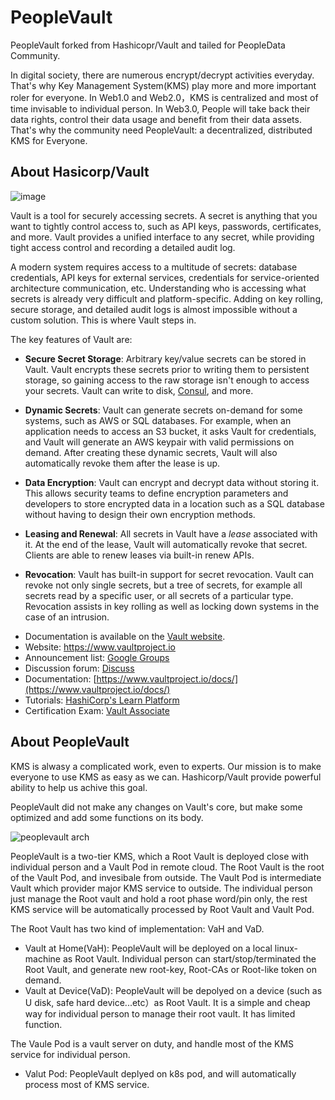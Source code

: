 # PeopleVault

PeopleVault forked from Hashicopr/Vault and tailed for PeopleData Community.

In digital society, there are numerous encrypt/decrypt activities everyday. That's why Key Management System(KMS) play more and more important roler for everyone. In Web1.0 and Web2.0，KMS is centralized and most of time invisable to individual person.  In Web3.0, People will take back their data rights, control their data usage and benefit from their data assets. That's why the community need PeopleVault: a decentralized, distributed KMS for Everyone.


## About Hasicorp/Vault

![image](https://user-images.githubusercontent.com/79302978/166898005-591b851b-fd77-4d42-9816-7685cf326c48.png)


Vault is a tool for securely accessing secrets. A secret is anything that you want to tightly control access to, such as API keys, passwords, certificates, and more. Vault provides a unified interface to any secret, while providing tight access control and recording a detailed audit log.

A modern system requires access to a multitude of secrets: database credentials, API keys for external services, credentials for service-oriented architecture communication, etc. Understanding who is accessing what secrets is already very difficult and platform-specific. Adding on key rolling, secure storage, and detailed audit logs is almost impossible without a custom solution. This is where Vault steps in.

The key features of Vault are:

* **Secure Secret Storage**: Arbitrary key/value secrets can be stored
  in Vault. Vault encrypts these secrets prior to writing them to persistent
  storage, so gaining access to the raw storage isn't enough to access
  your secrets. Vault can write to disk, [Consul](https://www.consul.io),
  and more.

* **Dynamic Secrets**: Vault can generate secrets on-demand for some
  systems, such as AWS or SQL databases. For example, when an application
  needs to access an S3 bucket, it asks Vault for credentials, and Vault
  will generate an AWS keypair with valid permissions on demand. After
  creating these dynamic secrets, Vault will also automatically revoke them
  after the lease is up.

* **Data Encryption**: Vault can encrypt and decrypt data without storing
  it. This allows security teams to define encryption parameters and
  developers to store encrypted data in a location such as a SQL database without
  having to design their own encryption methods.

* **Leasing and Renewal**: All secrets in Vault have a _lease_ associated
  with it. At the end of the lease, Vault will automatically revoke that
  secret. Clients are able to renew leases via built-in renew APIs.

* **Revocation**: Vault has built-in support for secret revocation. Vault
  can revoke not only single secrets, but a tree of secrets, for example
  all secrets read by a specific user, or all secrets of a particular type.
  Revocation assists in key rolling as well as locking down systems in the
  case of an intrusion.
  
  
- Documentation is available on the [Vault website](https://www.vaultproject.io/docs/).
-	Website: https://www.vaultproject.io
-	Announcement list: [Google Groups](https://groups.google.com/group/hashicorp-announce)
-	Discussion forum: [Discuss](https://discuss.hashicorp.com/c/vault)
- Documentation: [https://www.vaultproject.io/docs/](https://www.vaultproject.io/docs/)
- Tutorials: [HashiCorp's Learn Platform](https://learn.hashicorp.com/vault)
- Certification Exam: [Vault Associate](https://www.hashicorp.com/certification/#hashicorp-certified-vault-associate)

## About PeopleVault
KMS is alwasy a complicated work, even to experts. Our mission is to make everyone to use KMS as easy as we can. Hashicorp/Vault provide powerful ability to help us achive this goal. 

PeopleVault did not make any changes on Vault's core, but make some optimized and add some functions on its body. 

![peoplevault arch](https://github.com/peopledata/whitebook/blob/83002a8469de855206a59f51935ddd2ef40b7399/src/peopleVault-arc.png)

PeopleVault is a two-tier KMS, which a Root Vault is deployed close with individual person and a Vault Pod in remote cloud. The Root Vault is the root of the Vault Pod, and invesibale from outside. The Vault Pod is intermediate Vault which provider major KMS service to outside. The individual person just manage the Root vault and hold a root phase word/pin only, the rest KMS service will be automatically processed by Root Vault and Vault Pod.  

The Root Vault has two kind of implementation: VaH and VaD.
 - Vault at Home(VaH): PeopleVault will be deployed on a local linux-machine as Root Vault. Individual person can start/stop/terminated the Root Vault, and generate new root-key, Root-CAs or Root-like token on demand. 
 - Vault at Device(VaD): PeopleVault will be depolyed on a device (such as U disk, safe hard device...etc）as Root Vault. It is a simple and cheap way for individual person to manage their root vault. It has limited function.   

The Vaule Pod is a vault server on duty, and handle most of the KMS service for individual person. 
 - Valut Pod: PeopleVault deplyed on k8s pod, and will automatically process most of KMS service. 
